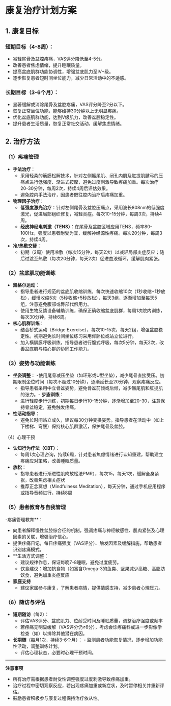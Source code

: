 # 康复治疗计划方案

## 1. 康复目标

### 短期目标（4-8周）：
- 减轻尾骨及盆腔疼痛，VAS评分降低至4-5分。
- 改善患者焦虑情绪，提升睡眠质量。
- 提高盆底肌群功能协调性，增强盆底肌力至IV+级。
- 逐步恢复患者短时间坐位能力，减少日常活动中的不适感。

### 长期目标（3-6个月）：
- 显著缓解或消除尾骨及盆腔疼痛，VAS评分降至2分以下。
- 恢复正常坐位功能，能够维持30分钟以上无明显疼痛。
- 优化盆底肌群功能，达到V级肌力，改善盆腔稳定性。
- 提升患者生活质量，恢复正常社交活动，缓解焦虑情绪。

## 2. 治疗方法

### （1）疼痛管理
- **手法治疗**：
  - 采用轻柔的筋膜松解技术，针对左侧髂尾肌、闭孔内肌及肛提肌腱弓的压痛点进行低强度、渐进式按摩，避免过度刺激导致疼痛加重。每次治疗20-30分钟，每周2次，持续4周后评估效果。
  - 避免腔内手法治疗，因患者既往腔内治疗后疼痛加重。
- **物理因子治疗**：
  - **低强度激光治疗**：针对左侧尾骨及盆腔压痛点，采用波长808nm的低强度激光，促进局部组织修复，减轻炎症。每次10-15分钟，每周3次，持续4周。
  - **经皮神经电刺激（TENS）**：在尾骨及盆腔区域应用TENS，频率80-100Hz，强度以患者耐受为宜，缓解神经源性疼痛。每次20分钟，每周3次，持续4周。
- **冷/热敷交替**：
  - 初期（2周）使用冷敷（每次15分钟，每天2次）以减轻局部炎症反应；随后过渡至热敷（每次20分钟，每天2次）促进血液循环，缓解肌肉紧张。

### （2）盆底肌功能训练
- **凯格尔运动**：
  - 指导患者进行规范的盆底肌收缩训练，每次快速收缩10次（1秒收缩+1秒放松），缓慢收缩5次（5秒收缩+5秒放松），每天3组，逐渐增加至每天5组。注意避免腹部或臀部代偿用力。
  - 使用生物反馈设备辅助训练，确保正确收缩盆底肌群，每周1次院内训练，每次30分钟，持续6周。
- **核心肌群训练**：
  - 结合桥式运动（Bridge Exercise），每次10-15次，每天2组，增强盆腔稳定性。初期避免长时间坐位练习采用仰卧位或站立位进行。
  - 加入横膈膜呼吸训练，指导患者进行腹式呼吸，每次5分钟，每天2次，改善盆底肌与核心群的协同工作能力。

### （3）姿势与功能训练
- **坐姿调整**：
  -使用尾骨减压坐垫（如环形或U型坐垫），减少尾骨直接受压。初期限制坐位时间（每次不超过10分钟），逐渐延长至20分钟，观察疼痛反应。
  - 指导患者采用中立骨盆姿势，避免骨盆前倾或后倾，减少髂尾肌和肛提肌的张力。- **步态训练**：
  - 进行轻度步行训练，初期每日步行10-15分钟，逐渐增加至20-30，注意保持骨盆稳定，避免触发疼痛。
- **性活动指导**：
  - 避免长时间站立或久，建议每30分钟变换姿势。指导患者在活动中（如上下楼梯、弯腰）保持核心肌群激活，保护尾骨及盆腔。

 （4）心理干预
- **认知行为疗法（CBT）**：
  - 每周1次心理咨询，持续6周，针对患者焦虑情绪进行认知重建，帮助建立疼痛应对策略，改善睡眠质量。
- **放松**：
  - 指导患者进行渐进性肌肉放松法PMR），每次15，每天1次，缓解全身紧张，改善焦虑相关症状
  - 推荐正念冥想（Mindfulness Meditation），每天分钟，通过手机应用程序或指导音频进行，持续8周

### （5）患者教育与自我管理
-疼痛管理教育**：
  - 向患者解释慢性盆腔综合征的机制，强调疼痛与神经敏感性、肌肉紧张及心理因素的关联，增强治疗信心。
  - 提供疼痛日记，每日疼痛强度（VAS评分）、触发因素及缓解措施，帮助患者识别疼痛模式。
- **生活方式调整：
  - 建议规律作息，保证每晚7-8睡眠，避免过度疲劳。
  - 饮食建议：增加抗食物（如富含Omega-3的鱼类、坚果减少高糖、高脂肪饮食，避免加重炎症反应
- **家庭支持**
  - 建议家属参与康复，了解患者病情，提供情感支持，减少患者心理压力。
### （6）随访与评估
- **短期随访**（每2）：
  - 评估VAS评分、盆底肌力、位耐受时间及睡眠质量，调整治疗强度或频率
  - 若疼痛无明显缓解（VAS评分仍≥6分），考虑会诊疼痛科或进一步影像学检查（如）以排除其他潜在病因。
- **长期随**（每月1次，持续3-6个月）：  - 监测患者功能恢复情况，逐步增加功能性活动，调整训练计划。
  - 评估心理状态，必要时心理干预时间。

---

**注意事项**
- 所有治疗需根据患者耐受性调整强度过度刺激导致疼痛加重。
- 治疗过程中密切观察反应，若出现疼痛加重或新症状，及时暂停相关并重新评估。
- 鼓励患者积极参与康复过程保持治疗依从性。
